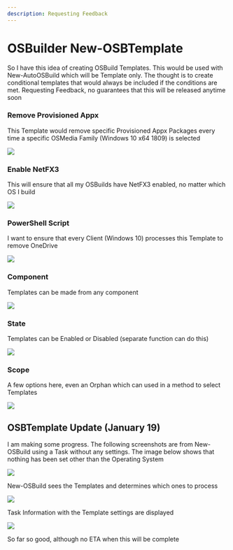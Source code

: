 ```yaml
---
description: Requesting Feedback
---
```


# OSBuilder New-OSBTemplate

So I have this idea of creating OSBuild Templates.  This would be used with New-AutoOSBuild which will be Template only.  The thought is to create conditional templates that would always be included if the conditions are met.  Requesting Feedback, no guarantees that this will be released anytime soon

### Remove Provisioned Appx

This Template would remove specific Provisioned Appx Packages every time a specific OSMedia Family \(Windows 10 x64 1809\) is selected

![](../../.gitbook/assets/image%20%2867%29.png)

### Enable NetFX3

This will ensure that all my OSBuilds have NetFX3 enabled, no matter which OS I build

![](../../.gitbook/assets/image%20%2871%29.png)

### PowerShell Script

I want to ensure that every Client \(Windows 10\) processes this Template to remove OneDrive

![](../../.gitbook/assets/image%20%2866%29.png)

### Component

Templates can be made from any component

![](../../.gitbook/assets/image%20%2876%29.png)

### State

Templates can be Enabled or Disabled \(separate function can do this\)

![](../../.gitbook/assets/image%20%2831%29.png)

### Scope

A few options here, even an Orphan which can used in a method to select Templates

![](../../.gitbook/assets/image%20%287%29.png)

## OSBTemplate Update \(January 19\)

I am making some progress.  The following screenshots are from New-OSBuild using a Task without any settings.  The image below shows that nothing has been set other than the Operating System

![](../../.gitbook/assets/2019-01-19_19-48-56.png)

New-OSBuild sees the Templates and determines which ones to process

![](../../.gitbook/assets/2019-01-19_19-50-12.png)

Task Information with the Template settings are displayed

![](../../.gitbook/assets/2019-01-19_19-51-11%20%281%29.png)

So far so good, although no ETA when this will be complete


